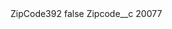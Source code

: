 <?xml version="1.0" encoding="UTF-8"?>
<CustomMetadata xmlns="http://soap.sforce.com/2006/04/metadata" xmlns:xsi="http://www.w3.org/2001/XMLSchema-instance" xmlns:xsd="http://www.w3.org/2001/XMLSchema">
    <label>ZipCode392</label>
    <protected>false</protected>
    <values>
        <field>Zipcode__c</field>
        <value xsi:type="xsd:string">20077</value>
    </values>
</CustomMetadata>
